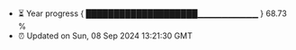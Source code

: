 - ⏳ Year progress { ████████████████████▁▁▁▁▁▁▁▁▁▁ } 68.73 %
- ⏰ Updated on Sun, 08 Sep 2024 13:21:30 GMT


